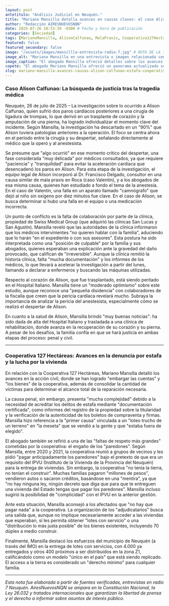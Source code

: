 ```yaml
---
layout: post
antetitulo: "Análisis Judicial en Neuquén."
title: "Mariano Mansilla detalla avances en causas claves: el caso Alison Calfunao y la estafa de Cooperativa 127 Hectáreas."
author: "Redacción AIRESNUEVOSNQN"
date: 2025-07-26 10:53:39 -0300 # Fecha y hora de publicación
categories: [Sociedad]
tags: [MarianoMansilla, AlisonCalfunao, MalaPraxis, Cooperativa127Hectareas, Estafa, Neuquen, Judicial, SaludPublica, Derechos]
featured: false
featured_secondary: false
image: "/assets/images/mansillla-entrevista-radio-7.jpg" # RUTA DE LA IMAGEN (SUGERENCIA: 400px de ancho por 225px de alto - proporción 16:9)
image_alt: "Mariano Mansilla en una entrevista o imagen relacionada con la justicia."
image_caption: "El abogado Mansilla ofreció detalles sobre los avances en dos causas judiciales de alto impacto social en Neuquén."
copete: "El abogado Mariano Mansilla ofreció un panorama actualizado sobre dos causas de gran impacto social en Neuquén: la investigación por presunta mala praxis médica en el caso de Alison Calfunao y el complejo proceso judicial en torno a la Cooperativa 127 Hectáreas. En una entrevista con Radio 7, Mansilla detalló los avances en la identificación del momento crítico en la operación de Alison y la falta de colaboración de la clínica, así como los progresos en los embargos de bienes y las complejidades de la causa penal contra la cooperativa."
slug: mariano-mansilla-avances-causas-alison-calfunao-estafa-cooperativa-127-hectareas
---
```


### Caso Alison Calfunao: La búsqueda de justicia tras la tragedia médica

Neuquén, 26 de julio de 2025 – La investigación sobre lo ocurrido a Alison Calfunao, quien sufrió dos paros cardíacos posteriores a una cirugía de ligadura de trompas, lo que derivó en un trasplante de corazón y la amputación de una pierna, ha logrado individualizar el momento clave del incidente. Según Mansilla, la investigación ha descartado en un "90%" que Alison tuviera patologías anteriores a la operación. El foco se centra ahora en el período entre la cirugía y su despertar, señalando directamente al médico que la operó y al anestesista.

Se presume que "algo ocurrió" en ese momento crítico del despertar, una fase considerada "muy delicada" por médicos consultados, ya que requiere "paciencia" y "tranquilidad" para evitar la aceleración cardíaca que desencadenó los paros en Alison. Para esta etapa de la investigación, el equipo legal de Alison incorporó al Dr. Francisco Delgado, consultor en una causa similar de mala praxis en Roca (caso Valentín), y a los abogados de esa misma causa, quienes han estudiado a fondo el tema de la anestesia. En el caso de Valentín, una falla en un aparato llamado "camnógrafo" que dejó al niño sin oxígeno por diez minutos fue clave. En el caso de Alison, se busca determinar si hubo una falla en el equipo o una medicación incorrecta.

Un punto de conflicto es la falta de colaboración por parte de la clínica, propiedad de Swiss Medical Group (que adquirió las clínicas San Lucas y San Agustín). Mansilla reveló que las autoridades de la clínica informaron que los médicos intervinientes "no quieren hablar con la familia", aduciendo que lo harán "en el expediente o con sus asesores". Esta postura ha sido interpretada como una "posición de culpable" por la familia y sus abogados, quienes esperaban una explicación ante la gravedad del daño provocado, que califican de "irreversible". Aunque la clínica remitió la historia clínica, falta "mucha documentación" y los informes de los médicos, lo que llevará a acelerar la investigación a partir del lunes, llamando a declarar a enfermeros y buscando las máquinas utilizadas.

Respecto al corazón de Alison, que fue trasplantado, está siendo peritado en el Hospital Italiano. Mansilla tiene un "moderado optimismo" sobre este estudio, aunque reconoce una "pequeña disidencia" con colaboradores de la fiscalía que creen que la pericia cardíaca revelará mucho. Subraya la importancia de analizar la pericia del anestesista, especialmente cómo se realizó el despertar de Alison.

En cuanto a la salud de Alison, Mansilla brindó "muy buenas noticias": ha sido dada de alta del Hospital Italiano y trasladada a una clínica de rehabilitación, donde avanza en la recuperación de su corazón y su pierna. A pesar de los desafíos, la familia confía en que se hará justicia en ambas etapas del proceso: penal y civil.

---

### Cooperativa 127 Hectáreas: Avances en la denuncia por estafa y la lucha por la vivienda

En relación con la Cooperativa 127 Hectáreas, Mariano Mansilla detalló los avances en la acción civil, donde se han logrado "embargar las cuentas" y "los bienes" de la cooperativa, además de consolidar la cantidad de víctimas para determinar el alcance total de la reparación necesaria.

La causa penal, sin embargo, presenta "mucha complejidad" debido a la necesidad de acreditar los delitos de estafa mediante "documentación certificada", como informes del registro de la propiedad sobre la titularidad y la verificación de la autenticidad de los boletos de compraventa y firmas. Mansilla hizo referencia a la "primer causa" vinculada a un "loteo trucho de un terreno" en "la meseta" que se vendió a la gente y que "estaba fuera de elegido".

El abogado también se refirió a una de las "faltas de respeto más grandes" cometidas por la cooperativa: el engaño de los "paredones". Según Mansilla, entre 2020 y 2021, la cooperativa reunió a grupos de vecinos y les pidió "pagar anticipadamente los paredones" bajo el pretexto de que era un requisito del IPVU (Instituto de la Vivienda de la Provincia del Neuquén) para la entrega de viviendas. Sin embargo, la cooperativa "no tenía la tierra, no tenían el construir". Muchas familias pagaron "millones de pesos", vendieron autos o sacaron créditos, basándose en una "mentira", ya que "no hay ninguna ley, ningún decreto que diga que para que te entreguen una vivienda del Estado tengas que pagar los paredones". Mansilla incluso sugirió la posibilidad de "complicidad" con el IPVU en la anterior gestión.

Ante esta situación, Mansilla aconsejó a los afectados que "no hay que pagar nada" a la cooperativa. La organización de los "adjudicatarios" busca una salida que, aunque no implique necesariamente acceder a las viviendas que esperaban, sí les permita obtener "lotes con servicio" o una "distribución lo más justa posible" de los bienes existentes, incluyendo 70 dúplex a medio construir.

Finalmente, Mansilla destacó los esfuerzos del municipio de Neuquén (a través del IMO) en la entrega de lotes con servicios, con 4.000 ya entregados y otros 400 próximos a ser distribuidos en la zona Z1, calificándolo como un modelo "único en el país" que está siendo replicado. El acceso a la tierra es considerado un "derecho mínimo" para cualquier familia.

---
*Esta nota fue elaborada a partir de fuentes verificadas, entrevistas en radio 7 Neuquén. AiresNuevosNQN se ampara en la Constitución Nacional, la Ley 26.032 y tratados internacionales que garantizan la libertad de prensa y el derecho a informar sobre asuntos de interés público.*